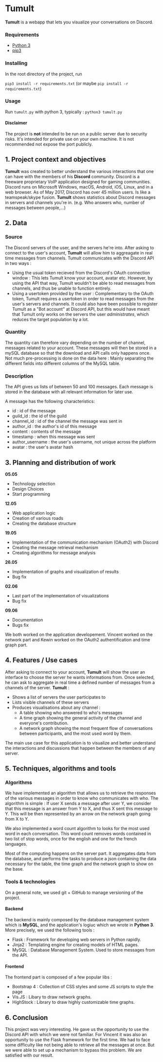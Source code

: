 # Tumult

**Tumult** is a webapp that lets you visualize your conversations on Discord.

### Requirements

- [Python 3](https://www.python.org/)
- [pip3](https://pip.pypa.io/en/stable/installing/)

### Installing

In the root directory of the project, run

``pip3 install -r requirements.txt`` (or maybe ``pip install -r requirements.txt``)

### Usage

Run `tumult.py` with python 3, typically : `python3 tumult.py`

#### Disclaimer

The project is **not** intended to be run on a public server due to security risks. It's intended for private use on your own machine. It is not recommended not expose the port publicly.

## 1. Project context and objectives
**Tumult** was created to better understand the various interactions that one can have with the members of his **Discord** community. Discord is a freeware proprietary VoIP application designed for gaming communities. Discord runs on Microsoft Windows, macOS, Android, iOS, Linux, and in a web browser. As of May 2017, Discord has over 45 million users. Is like a teamspeak/skype fusion. **Tumult** shows statistics about Discord messages in servers and channels you're in. (e.g. Who answers who, number of messages between people,...)

## 2. Data
### Source
The Discord servers of the user, and the servers he're into. After asking to connect to the user's account, **Tumult** will allow him to aggreagate in real time messages from channels. Tumult communicates with the Discord API in two ways :
- Using the usual token recieved from the Discord's OAuth connection window : This lets Tumult know your account, avatar etc. However, by using the API that way, Tumult wouldn't be able to read messages from channels, and thus be unable to function entirely.
- Using a usertoken provided by the user : Complementary to the OAuth token, Tumult requires a usertoken in order to read messages from the user's servers and channels. It could also have been possible to register Tumult as a "Bot account" at Discord API, but this would have meant that Tumult only works on the servers the user *administrates*, which  reduces the target population by a lot.

### Quantity
The quantity can therefore vary depending on the number of channel, messages related to your account. These messages will then be stored in a mySQL database so that the download and API calls only happens once. Not much pre-processing is done on the data here : Mainly separating the different fields into different columns of the MySQL table.

### Description
The API gives us lists of between 50 and 100 messages. Each message is stored in the database with all relevant information for later use.

A message has the following characteristics:
* id : id of the message
* guild_id : the id of the guild
* channel_id : id of the channel the message was sent in
* author_id : the author's id of this message 
* content : contents of the message
* timestamp : when this message was sent
* author_username : the user's username, not unique across the platform
* avatar : the user's avatar hash

## 3. Planning and distribution of work

**05.05**
* Technology selection
* Design Choices
* Start programming

**12.05**
* Web application logic
* Creation of various roads
* Creating the database structure

**19.05**
* Implementation of the communication mechanism (OAuth2) with Discord
* Creating the message retrieval mechanism
* Creating algorithms for message analysis

**26.05**
* Implementation of graphs and visualization of results
* Bug fix

**02.06**
* Last part of the implementation of visualizations
* Bug fix
 
**09.06**
* Documentation
* Bugs fix

We both worked on the application developement. Vincent worked on  the network part and Kewin worked on the OAuth2 authentification and time graph part. 

## 4. Features / Use cases
After asking to connect to your account, **Tumult** will show the user an interface to choose the server he wants informations from. Once selected, he can ask to aggregate in real time a defined number of messages from a channels of the server.
**Tumult** :
* Shows a list of servers the user participates to
* Lists visible channels of these servers
* Produces visualisations about any channel :
  - A table showing who answered to who's messages
  - A time graph showing the general activity of the channel and everyone's contribution.
  - A network graph showing the most frequent flow of conversations between participants, and the most used word by them.
  
The main use case for this application is to visualize and better understand the interactions and discussions that happen between the members of any server.

## 5. Techniques, algorithms and tools

### Algorithms

We have implemented an algorithm that allows us to retrieve the responses of the various messages in order to know who communicates with who. The algorithm is simple : If user X sends a message after user Y, we consider that this message is an answer from Y to X, and thus X sent this message to Y. This will be then represented by an arrow on the network graph going from X to Y.

We also implemented a word count algorithm to looks for the most used word in each conversation. This word count removes words contained in two list of stop words, once for the english and one for the french languages.

Most of the computing happens on the server part. It aggregates data from the database, and performs the tasks to produce a json containing the data necessary for the table, the time graph and the network graph to show on the base.

### Tools & technologies

On a general note, we used git + GitHub to manage versioning of the project.

#### Backend

The backend is mainly composed by the database management system which is **MySQL**, and the application's logiuc which we wrote in **Python 3**. More precisely, we used the following tools :

- Flask : Framework for developing web servers in Python rapidly.
- Jinja2 : Templating engine for creating models of HTML pages.
- MySQL : Database Management System. Used to store messages from the API.

#### Frontend

The frontend part is composed of a few popular libs :

- Bootstrap 4 : Collection of CSS styles and some JS scripts to style the page
- Vis.JS : Libary to draw network graphs.
- HighStock : Library to draw highly customizable time graphs.

## 6. Conclusion

This project was very interesting. He gave us the opportunity to use the Discord API with which we were not familiar. For Vincent it was also an opportunity to use the Flask framework for the first time. We had to face some difficulty like not being able to retrieve all the messages at once. But we were able to set up a mechanism to bypass this problem. We are satisfied with our result.
